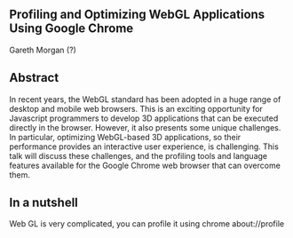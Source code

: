 ## Profiling and Optimizing WebGL Applications Using Google Chrome
Gareth Morgan (?)

## Abstract
In recent years, the WebGL standard has been adopted in a huge range of desktop and mobile web browsers. This is an exciting opportunity for Javascript programmers to develop 3D applications that can be executed directly in the browser. However, it also presents some unique challenges. In particular, optimizing WebGL-based 3D applications, so their performance provides an interactive user experience, is challenging. This talk will discuss these challenges, and the profiling tools and language features available for the Google Chrome web browser that can overcome them.

## In a nutshell
Web GL is very complicated, you can profile it using chrome about://profile